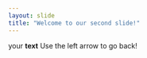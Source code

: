 ```yaml
---
layout: slide
title: "Welcome to our second slide!"
---
```

your **text**
Use the left arrow to go back!

